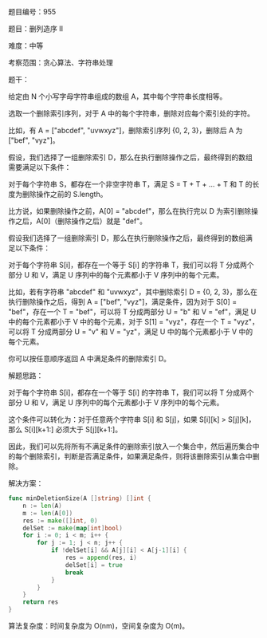 题目编号：955

题目：删列造序 II

难度：中等

考察范围：贪心算法、字符串处理

题干：

给定由 N 个小写字母字符串组成的数组 A，其中每个字符串长度相等。

选取一个删除索引序列，对于 A 中的每个字符串，删除对应每个索引处的字符。

比如，有 A = ["abcdef", "uvwxyz"]，删除索引序列 {0, 2, 3}，删除后 A 为["bef", "vyz"]。

假设，我们选择了一组删除索引 D，那么在执行删除操作之后，最终得到的数组需要满足以下条件：

对于每个字符串 S，都存在一个非空字符串 T，满足 S = T + T + ... + T 和 T 的长度为删除操作之前的 S.length。

比方说，如果删除操作之前，A[0] = "abcdef"，那么在执行完以 D 为索引删除操作之后，A[0]（删除操作之后）就是 "def"。

假设我们选择了一组删除索引 D，那么在执行删除操作之后，最终得到的数组满足以下条件：

对于每个字符串 S[i]，都存在一个等于 S[i] 的字符串 T，我们可以将 T 分成两个部分 U 和 V，满足 U 序列中的每个元素都小于 V 序列中的每个元素。

比如，若有字符串 "abcdef" 和 "uvwxyz"，其中删除索引 D = {0, 2, 3}，那么在执行删除操作之后，得到 A = ["bef", "vyz"]，满足条件，因为对于 S[0] = "bef"，存在一个 T = "bef"，可以将 T 分成两部分 U = "b" 和 V = "ef"，满足 U 中的每个元素都小于 V 中的每个元素，对于 S[1] = "vyz"，存在一个 T = "vyz"，可以将 T 分成两部分 U = "v" 和 V = "yz"，满足 U 中的每个元素都小于 V 中的每个元素。

你可以按任意顺序返回 A 中满足条件的删除索引 D。

解题思路：

对于每个字符串 S[i]，都存在一个等于 S[i] 的字符串 T，我们可以将 T 分成两个部分 U 和 V，满足 U 序列中的每个元素都小于 V 序列中的每个元素。

这个条件可以转化为：对于任意两个字符串 S[i] 和 S[j]，如果 S[i][k] > S[j][k]，那么 S[i][k+1:] 必须大于 S[j][k+1:]。

因此，我们可以先将所有不满足条件的删除索引放入一个集合中，然后遍历集合中的每个删除索引，判断是否满足条件，如果满足条件，则将该删除索引从集合中删除。

解决方案：

```go
func minDeletionSize(A []string) []int {
    n := len(A)
    m := len(A[0])
    res := make([]int, 0)
    delSet := make(map[int]bool)
    for i := 0; i < m; i++ {
        for j := 1; j < n; j++ {
            if !delSet[i] && A[j][i] < A[j-1][i] {
                res = append(res, i)
                delSet[i] = true
                break
            }
        }
    }
    return res
}
```

算法复杂度：时间复杂度为 O(nm)，空间复杂度为 O(m)。